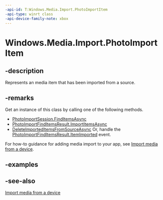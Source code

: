 ```yaml
---
-api-id: T:Windows.Media.Import.PhotoImportItem
-api-type: winrt class
-api-device-family-note: xbox
---
```


<!-- Class syntax.
public class PhotoImportItem : Windows.Media.Import.IPhotoImportItem
-->

# Windows.Media.Import.PhotoImportItem

## -description
Represents an media item that has been imported from a source.

## -remarks
Get an instance of this class by calling one of the following methods.


+ [PhotoImportSession.FindItemsAsync](photoimportsession_finditemsasync_1686050162.md)
+ [PhotoImportFindItemsResult.ImportItemsAsync](photoimportfinditemsresult_importitemsasync_357096682.md)
+ [DeleteImportedItemsFromSourceAsync](photoimportimportitemsresult_deleteimporteditemsfromsourceasync_1949343605.md)
Or, handle the [PhotoImportFindItemsResult.ItemImported](photoimportfinditemsresult_itemimported.md) event.

For how-to guidance for adding media import to your app, see [Import media from a device](https://msdn.microsoft.com/windows/uwp/audio-video-camera/import-media-from-a-device).

## -examples

## -see-also
[Import media from a device](https://msdn.microsoft.com/windows/uwp/audio-video-camera/import-media-from-a-device)